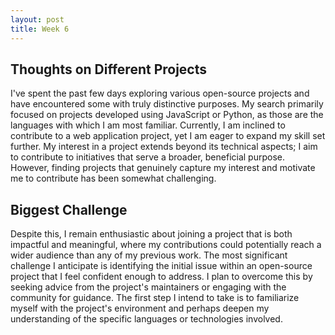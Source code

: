```yaml
---
layout: post
title: Week 6
---
```


## Thoughts on Different Projects
I've spent the past few days exploring various open-source projects and have encountered some with truly distinctive purposes. My search primarily focused on projects developed using JavaScript or Python, as those are the languages with which I am most familiar. Currently, I am inclined to contribute to a web application project, yet I am eager to expand my skill set further. My interest in a project extends beyond its technical aspects; I aim to contribute to initiatives that serve a broader, beneficial purpose. However, finding projects that genuinely capture my interest and motivate me to contribute has been somewhat challenging. 

<!--more-->
## Biggest Challenge
Despite this, I remain enthusiastic about joining a project that is both impactful and meaningful, where my contributions could potentially reach a wider audience than any of my previous work. The most significant challenge I anticipate is identifying the initial issue within an open-source project that I feel confident enough to address. I plan to overcome this by seeking advice from the project's maintainers or engaging with the community for guidance. The first step I intend to take is to familiarize myself with the project's environment and perhaps deepen my understanding of the specific languages or technologies involved.

